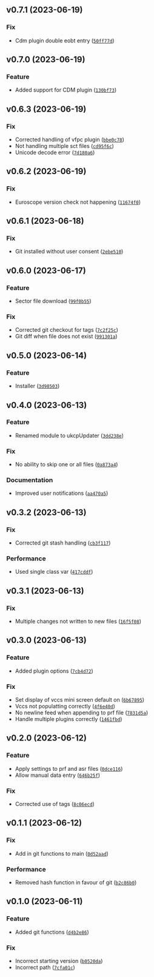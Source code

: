 <!--next-version-placeholder-->

## v0.7.1 (2023-06-19)
### Fix
* Cdm plugin double eobt entry ([`50ff77d`](https://github.com/chssn/ukcp-updater/commit/50ff77d09def93b46a5c57a420e9e2027a5edc4f))

## v0.7.0 (2023-06-19)

### Feature

* Added support for CDM plugin ([`130bf73`](https://github.com/chssn/ukcp-updater/commit/130bf73a53b535388499dd3a37dfece8de74253a))

## v0.6.3 (2023-06-19)

### Fix

* Corrected handling of vfpc plugin ([`bbe0c78`](https://github.com/chssn/ukcp-updater/commit/bbe0c78804b98e0d31dfef3c673846726768096d))
* Not handling multiple sct files ([`cd95f6c`](https://github.com/chssn/ukcp-updater/commit/cd95f6cc78f5806267e0ac86728407d1350f1970))
* Unicode decode error ([`7d180a6`](https://github.com/chssn/ukcp-updater/commit/7d180a6674a3eed80df4f12120678ca7377c9c97))

## v0.6.2 (2023-06-19)

### Fix

* Euroscope version check not happening ([`11674f0`](https://github.com/chssn/ukcp-updater/commit/11674f083be6335299623536d4022be10cfd7eaf))

## v0.6.1 (2023-06-18)

### Fix

* Git installed without user consent ([`2ebe510`](https://github.com/chssn/ukcp-updater/commit/2ebe510308344f17202b04819cf48573ac61eff7))

## v0.6.0 (2023-06-17)

### Feature

* Sector file download ([`99f0b55`](https://github.com/chssn/ukcp-updater/commit/99f0b553cd8f372d3b084af6e9b73d381454480e))

### Fix

* Corrected git checkout for tags ([`7c2f25c`](https://github.com/chssn/ukcp-updater/commit/7c2f25c4a3d9f99e615ecb96d98cf5bcb635afc4))
* Git diff when file does not exist ([`991301a`](https://github.com/chssn/ukcp-updater/commit/991301adf1b58794e1fb10fbf00b244cdd437742))

## v0.5.0 (2023-06-14)

### Feature

* Installer ([`3d98503`](https://github.com/chssn/ukcp-updater/commit/3d98503ef89a972eec5588796157c6665142c88d))

## v0.4.0 (2023-06-13)

### Feature

* Renamed module to ukcpUpdater ([`3dd238e`](https://github.com/chssn/ukcp-updater/commit/3dd238e60a59d307d3da65225e1ed5c25f51d629))

### Fix

* No ability to skip one or all files ([`0a873a4`](https://github.com/chssn/ukcp-updater/commit/0a873a45f29c55615a939c02cc35c06ecf68b002))

### Documentation

* Improved user notifications ([`aa470a5`](https://github.com/chssn/ukcp-updater/commit/aa470a51c8b71d309d5073237e9ce1d0b2d6f965))

## v0.3.2 (2023-06-13)

### Fix

* Corrected git stash handling ([`cb3f117`](https://github.com/chssn/ukcp-updater/commit/cb3f1177a7cb0b9812ff50cd335ce4f8dec017e2))

### Performance

* Used single class var ([`417cddf`](https://github.com/chssn/ukcp-updater/commit/417cddfa5e07d17bd6546360a16cad7f730f5ee5))

## v0.3.1 (2023-06-13)

### Fix

* Multiple changes not written to new files ([`16f5f08`](https://github.com/chssn/ukcp-updater/commit/16f5f08cd5d4682c8fbeff18330d8a1eda96c3d7))

## v0.3.0 (2023-06-13)

### Feature

* Added plugin options ([`7cb4d72`](https://github.com/chssn/ukcp-updater/commit/7cb4d72ed5a6f60c92fbd56bef3bd6914f8d56a0))

### Fix

* Set display of vccs mini screen default on ([`6b67895`](https://github.com/chssn/ukcp-updater/commit/6b67895a58647f827b5c2178e6be193c440c7f7c))
* Vccs not populatting correctly ([`4f6e40d`](https://github.com/chssn/ukcp-updater/commit/4f6e40d255668197f784240922f261e9eee2c202))
* No newline feed when appending to prf file ([`7831d5a`](https://github.com/chssn/ukcp-updater/commit/7831d5a04972da80852d18a64c8c0b249f424067))
* Handle multiple plugins correctly ([`1461fbd`](https://github.com/chssn/ukcp-updater/commit/1461fbd2c16b3127c12b26a3a47a50ad95f1229d))

## v0.2.0 (2023-06-12)

### Feature

* Apply settings to prf and asr files ([`0dce116`](https://github.com/chssn/ukcp-updater/commit/0dce11670bf7d58aed1a3c023ac75aa1f943da09))
* Allow manual data entry ([`646b25f`](https://github.com/chssn/ukcp-updater/commit/646b25f08cfa0812d2c4711fbb52db6b1a7e48f4))

### Fix

* Corrected use of tags ([`8c06ecd`](https://github.com/chssn/ukcp-updater/commit/8c06ecd7ec318f9d1a1c53342b59c9fddff5c0f5))

## v0.1.1 (2023-06-12)

### Fix

* Add in git functions to main ([`0d52aad`](https://github.com/chssn/ukcp-updater/commit/0d52aad5ba415a3e7ee4ef8cb1f92b63224f0372))

### Performance

* Removed hash function in favour of git ([`b2c86b0`](https://github.com/chssn/ukcp-updater/commit/b2c86b015fb1cf9296e4fa1723e1334b106809aa))

## v0.1.0 (2023-06-11)

### Feature

* Added git functions ([`d4b2e86`](https://github.com/chssn/ukcp-updater/commit/d4b2e8664d968feb07ffa677c89be127d7b4c4b2))

### Fix

* Incorrect starting version ([`b0520da`](https://github.com/chssn/ukcp-updater/commit/b0520da46f965aa3205ece675b167e51acd37026))
* Incorrect path ([`7cfa01c`](https://github.com/chssn/ukcp-updater/commit/7cfa01c4cd728f5ab70b8bf89e0e3c1cb5e86059))